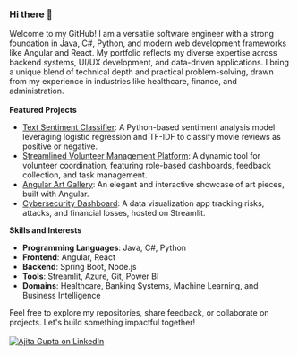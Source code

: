 ### Hi there 👋

Welcome to my GitHub! I am a versatile software engineer with a strong foundation in Java, C#, Python, and modern web development frameworks like Angular and React. My portfolio reflects my diverse expertise across backend systems, UI/UX development, and data-driven applications. I bring a unique blend of technical depth and practical problem-solving, drawn from my experience in industries like healthcare, finance, and administration.
<br><br>
**Featured Projects**
<br>

- [Text Sentiment Classifier](https://github.com/ajitagupta/textsentimentclassifier): A Python-based sentiment analysis model leveraging logistic regression and TF-IDF to classify movie reviews as positive or negative.
- [Streamlined Volunteer Management Platform](https://github.com/ajitagupta/react-volunteer-management-system): A dynamic tool for volunteer coordination, featuring role-based dashboards, feedback collection, and task management.
- [Angular Art Gallery](https://github.com/ajitagupta/angular-art-gallery): An elegant and interactive showcase of art pieces, built with Angular.
- [Cybersecurity Dashboard](https://github.com/ajitagupta/streamlit-cybersecurity-dashboard): A data visualization app tracking risks, attacks, and financial losses, hosted on Streamlit.

**Skills and Interests**
<br>
- **Programming Languages**: Java, C#, Python
- **Frontend**: Angular, React
- **Backend**: Spring Boot, Node.js
- **Tools**: Streamlit, Azure, Git, Power BI
- **Domains**: Healthcare, Banking Systems, Machine Learning, and Business Intelligence

Feel free to explore my repositories, share feedback, or collaborate on projects. Let's build something impactful together!
<br><br>
[![Ajita Gupta on LinkedIn](https://img.shields.io/badge/LinkedIn-0077B5?style=for-the-badge&logo=linkedin&logoColor=white)](https://www.linkedin.com/in/ajita-gupta-430900109/)

<!--
**ajitagupta/ajitagupta** is a ✨ _special_ ✨ repository because its `README.md` (this file) appears on your GitHub profile.


More ideas up and about me:

- 🔭 I last wrote a [streamlit dashboard](https://github.com/ajitagupta/streamlit-cybersecurity-dashboard)
- 🌱 I’m currently learning azure, c#, .net
- 👯 I’m looking to collaborate on anything
- 🤔 I’m looking for help with the UI/UX design
- 💬 Ask me about Java, python, full-stack, computer science, linux
- 📫 How to reach me: LinkedIn
- 😄 Pronouns: she
- ⚡ Fun fact: I love to play
-->
